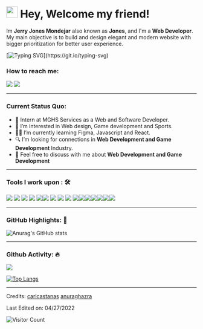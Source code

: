 <h1><img src="https://emojis.slackmojis.com/emojis/images/1531849430/4246/blob-sunglasses.gif?1531849430" width="30"/> Hey, Welcome my friend!</h1>

Im **Jerry Jones Mondejar** also known as **Jones**, and I'm a **Web Developer**. My main objective is to build and design elegant and modern website with bigger prioritization for better user experience.<br>

[![Typing SVG](https://readme-typing-svg.herokuapp.com?color=F77F27&width=500&lines=Hi!+I+am+Jerry+Jones+Mondejar.;An+aspiring+Web+Developer+and+Game+developer.)](https://git.io/typing-svg)

### How to reach me:
[![](https://img.shields.io/badge/Gmail-jerryjonesmondejar@gmail.com-red)](mailto:jerryjonesmondejar@gmail.com) [![](https://img.shields.io/badge/Linkedin-Jerry%20Jones%20Mondejar-blue)](https://www.linkedin.com/in/jerry-jones-mondejar-18ab16236/) 

-----
### Current Status Quo:

- 💼 Intern at MGHS Services as a Web and Software Developer</strong>.
- 👀 I’m interested in Web design, Game development and Sports.
- :technologist: I’m currently learning Figma, Javascript and React.
- 🔍 I’m looking for connections in <strong>Web Development and Game Development</strong> Industry.
- 💬 Feel free to discuss with me about <strong>Web Development and Game Development</strong>
<!-- - 👀 See my [Personal Portfolio](https://carlcastanas.github.io/portfolio/) to get more info -->
-----
### Tools I work upon : 🛠

<img src="https://img.shields.io/badge/html5-%23E34F26.svg?style=for-the-badge&logo=html5&logoColor=white">   <img src="https://img.shields.io/badge/css3%20-%2314354C.svg?&style=for-the-badge&logo=css3&logoColor=white">   <img src="https://img.shields.io/badge/javascript%20-%23323330.svg?&style=for-the-badge&logo=javascript&logoColor=%23F7DF1E"> <img src="https://img.shields.io/badge/PHP%20-%23777BB4.svg?&style=for-the-badge&logo=php&logoColor=white">   <img src="https://img.shields.io/badge/react-%2320232a.svg?style=for-the-badge&logo=react&logoColor=%2361DAFB"><img src="https://img.shields.io/badge/git%20-%23F05032.svg?&style=for-the-badge&logo=git&logoColor=white"/> <img src="http://img.shields.io/badge/-VS%20Code-000000?style=for-the-badge&logo=Visual-studio-code&logoColor=blue"> <img src="https://img.shields.io/badge/bootstrap-%23563D7C.svg?style=for-the-badge&logo=bootstrap&logoColor=white"> <img src="https://img.shields.io/badge/Canva-%2300C4CC.svg?style=for-the-badge&logo=Canva&logoColor=white"> <img src="https://img.shields.io/badge/figma-%23F24E1E.svg?style=for-the-badge&logo=figma&logoColor=white"><img src="https://img.shields.io/badge/Godot-478CBF?style=for-the-badge&logo=GodotEngine&logoColor=white"><img src="https://img.shields.io/badge/Font_Awesome-339AF0?style=for-the-badge&logo=fontawesome&logoColor=white"><img src="https://img.shields.io/badge/Laravel-FF2D20?style=for-the-badge&logo=laravel&logoColor=white"><img src="https://img.shields.io/badge/Python-FFD43B?style=for-the-badge&logo=python&logoColor=blue"><img src="https://img.shields.io/badge/Adobe%20Photoshop-31A8FF?style=for-the-badge&logo=Adobe%20Photoshop&logoColor=black"><img src="https://img.shields.io/badge/MySQL-005C84?style=for-the-badge&logo=mysql&logoColor=white">

-----

### GitHub Highlights: :blossom:

![Anurag's GitHub stats](https://github-readme-stats.vercel.app/api?username=missbeins&show_icons=true&theme=radical)

-----

### Github Activity: 🔥 
<img align="center" src="https://activity-graph.herokuapp.com/graph?username=missbeins&theme=dracula&color=B994E6&bg_color=2B2D3D" />

[![Top Langs](https://github-readme-stats.vercel.app/api/top-langs/?username=missbeins&langs_count=8&theme=radical&layout=compact)](https://github.com/anuraghazra/github-readme-stats)
<!-- 
[![Readme Card](https://github-readme-stats.vercel.app/api/pin/?username=missbeins&repo=Membership)](https://github.com/anuraghazra/github-readme-stats)

[![willianrod's wakatime stats](https://github-readme-stats.vercel.app/api/wakatime?username=missbeins&theme=radical)](https://github.com/anuraghazra/github-readme-stats) -->

-----

Credits: [carlcastanas](https://github.com/carlcastanas) [anuraghazra](https://github.com/anuraghazra)

Last Edited on: 04/27/2022

![Visitor Count](https://profile-counter.glitch.me/{missbeins}/count.svg)

<!---
missbeins/missbeins is a ✨ special ✨ repository because its `README.md` (this file) appears on your GitHub profile.
You can click the Preview link to take a look at your changes.
--->
